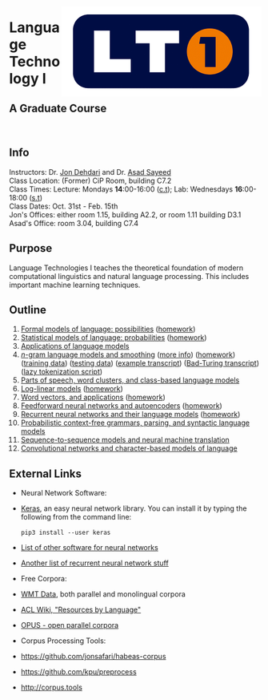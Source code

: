 <a href="https://www.lt1.at"><img align="right" src="slides/images/lt1_50pc.png"/></a>
# Language Technology I
## A Graduate Course

<br>

## Info
Instructors: Dr. [Jon Dehdari](http://jon.dehdari.org) and Dr. [Asad Sayeed](http://www.coli.uni-saarland.de/~asayeed) <br>
Class Location: (Former) CiP Room, building C7.2 <br>
Class Times: Lecture: Mondays **14**:00-16:00 ([c.t](https://en.wikipedia.org/wiki/Academic_quarter_(class_timing))); Lab: Wednesdays **16**:00-18:00 ([s.t](https://en.wikipedia.org/wiki/Academic_quarter_(class_timing))) <br>
Class Dates: Oct. 31st - Feb. 15th <br>
Jon's Offices: either room 1.15, building A2.2, or room 1.11 building D3.1 <br>
Asad's Office: room 3.04, building C7.4


## Purpose
Language Technologies I teaches the theoretical foundation of modern computational linguistics and natural language processing.
This includes important machine learning techniques.


## Outline
1. [Formal models of language: possibilities](http://www.coli.uni-saarland.de/~asayeed/LT1-WS1617/formal_models_of_language.pdf) ([homework](http://www.coli.uni-saarland.de/~asayeed/LT1-WS1617/Exercise-1.pdf))
2. [Statistical models of language: probabilities](https://drive.google.com/open?id=0B-aFax-9-qt3OU1tMmJFSF85Nnc) ([homework](hw/probs.md))
3. [Applications of language models](https://drive.google.com/open?id=0B-aFax-9-qt3b3dnSHJkSGlHaVU)
4. [*n*-gram language models and smoothing](http://www.coli.uni-saarland.de/~asayeed/LT1-WS1617/ngram_smooth.pdf) ([more info](http://www.statmt.org/book/slides/07-language-models.pdf)) ([homework](http://www.coli.uni-saarland.de/~asayeed/LT1-WS1617/Exercise-4.pdf)) ([training data](http://www.coli.uni-saarland.de/~asayeed/LT1-WS1617/Exercise-4-Training.txt)) ([testing data](http://www.coli.uni-saarland.de/~asayeed/LT1-WS1617/Exercise-4-Testing.txt)) ([example transcript](examples/Week4.ipynb)) ([Bad-Turing transcript](examples/Bad-Turing.ipynb)) ([lazy tokenization script](examples/tokcorpus.py))
5. [Parts of speech, word clusters, and class-based language models](https://drive.google.com/open?id=0B-aFax-9-qt3X1B5UVVUZUZxUDQ)
6. [Log-linear models](https://drive.google.com/open?id=0B-aFax-9-qt3ZUdrU2VzeGU0YzA) ([homework](https://drive.google.com/open?id=0B-aFax-9-qt3X2lwdFZYY2NGOE0))
7. [Word vectors, and applications](http://www.coli.uni-saarland.de/~asayeed/LT1-WS1617/word_vectors.pdf) ([homework](http://www.coli.uni-saarland.de/~asayeed/LT1-WS1617/Exercise-7.pdf))
8. [Feedforward neural networks and autoencoders](https://drive.google.com/open?id=0B-aFax-9-qt3SW5GUGtyUk91a1k) ([homework](hw/hw-ffnn.md))
9. [Recurrent neural networks and their language models](http://www.coli.uni-saarland.de/~asayeed/LT1-WS1617/nnets_2.pdf) ([homework](hw/hw-rnn.md))
10. [Probabilistic context-free grammars, parsing, and syntactic language models](https://drive.google.com/open?id=0B-aFax-9-qt3YXVITS1ZNGhzX3M)
11. [Sequence-to-sequence models and neural machine translation](https://drive.google.com/open?id=0B-aFax-9-qt3SENHNFpCTGh3U1k)
12. [Convolutional networks and character-based models of language](https://drive.google.com/open?id=0B-aFax-9-qt3VGhTb01ERGxvUkk)

## External Links
- Neural Network Software:
 - [Keras](http://keras.io), an easy neural network library.  You can install it by typing the following from the command line:

       pip3 install --user keras

 - [List of other software for neural networks](http://deeplearning.net/software_links)
 - [Another list of recurrent neural network stuff](https://github.com/kjw0612/awesome-rnn)
- Free Corpora:
 - [WMT Data](http://www.statmt.org/wmt16/translation-task.html#download), both parallel and monolingual corpora
 - [ACL Wiki, "Resources by Language"](http://aclweb.org/aclwiki/index.php?title=List_of_resources_by_language)
 - [OPUS - open parallel corpora](http://opus.lingfil.uu.se)
- Corpus Processing Tools:
 - https://github.com/jonsafari/habeas-corpus
 - https://github.com/kpu/preprocess
 - http://corpus.tools
